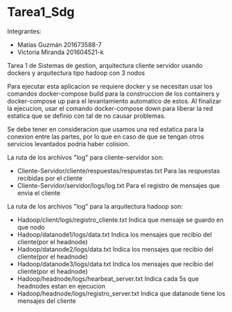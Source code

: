# Tarea1_Sdg

Integrantes:
- Matías Guzmán 201673588-7
- Victoria Miranda 201604521-k

Tarea 1 de Sistemas de gestion, arquitectura cliente servidor usando dockers y arquitectura tipo hadoop con 3 nodos

Para ejecutar esta aplicacion se requiere docker y se necesitan usar los comandos docker-compose build para la construccion de los containers y docker-compose up para el levantamiento automatico de estos. Al finalizar la ejecucion, usar el comando docker-compose down para liberar la red estatica que se definio con tal de no causar problemas.

Se debe tener en consideracion que usamos una red estatica para la conexion entre las partes, por lo que en caso de que se tengan otros servicios levantados podria haber colision.

La ruta de los archivos "log" para cliente-servidor son:
* Cliente-Servidor/cliente/respuestas/respuestas.txt Para las respuestas recibidas por el cliente
* Cliente-Servidor/servidor/logs/log.txt Para el registro de mensajes que envia el cliente

La ruta de los archivos "log" para la arquitectura hadoop son:
* Hadoop/client/logs/registro_cliente.txt   Indica que mensaje se guardo en que nodo
* Hadoop/datanode1/logs/data.txt    Indica los mensajes que recibio del cliente(por el headnode)
* Hadoop/datanode2/logs/data.txt    Indica los mensajes que recibio del cliente(por el headnode)
* Hadoop/datanode3/logs/data.txt    Indica los mensajes que recibio del cliente(por el headnode)
* Hadoop/headnode/logs/hearbeat_server.txt  Indica cada 5s que headnodes estan en ejecucion
* Hadoop/headnode/logs/registro_server.txt  Indica que datanode tiene los mensajes del cliente